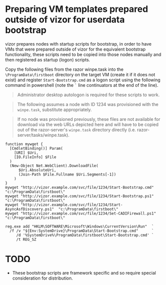 # Preparing VM templates prepared outside of vizor for userdata bootstrap

vizor prepares nodes with startup scripts for bootstrap, in order to have
VMs that were prepared outside of vizor for the equivalent bootstrap
functionality, these scripts need to be copied into those nodes manually
and then registered as startup (logon) scripts.

Copy the following files from the razor winpe.task into the
``\ProgramData\firstboot`` directory on the target VM (create it if it does not
exist) and register ``Start-Bootstrap.cmd`` as a logon script using the
following command in powershell (note the `` ` `` line continuators at the end
of the line).

> Administrator desktop autologon is required for these scripts to work.

> The following assumes a node with ID 1234 was provisioned with the
> ``winpe.task``, substitute appropriately.

> If no node was provisioned previously, these files are not available for
> download via the web URLs depicted here and will have to be copied out of
> the razor-server's ``winpe.task`` directory directly
> (i.e. razor-server/tasks/winpe.task).

```
function mywget {
  [CmdletBinding()] Param(
    [URI] $Uri,
    [IO.FileInfo] $File
  )
  (New-Object Net.WebClient).DownloadFile(
      $Uri.AbsoluteUri,
      (Join-Path $File.Fullname $Uri.Segments[-1])
    )
}
mywget "http://vizor.example.com/svc/file/1234/Start-Bootstrap.cmd"          "c:\ProgramData\firstboot\"
mywget "http://vizor.example.com/svc/file/1234/Start-Bootstrap.ps1"          "c:\ProgramData\firstboot\"
mywget "http://vizor.example.com/svc/file/1234/Start-AsyncAsfDiscovery.ps1"  "c:\ProgramData\firstboot\"
mywget "http://vizor.example.com/svc/file/1234/Set-CADIFirewall.ps1"         "c:\ProgramData\firstboot\"

reg.exe add "HKLM\SOFTWARE\Microsoft\Windows\CurrentVersion\Run"  `
  /f /v "${Env:SystemDrive}\ProgramData\Start-Bootstrap.cmd"      `
     /d '%SystemDrive%\ProgramData\firstboot\Start-Bootstrap.cmd' `
     /t REG_SZ
```

# TODO

* These bootstrap scripts are framework specific and so require special
  consideration for distribution.
